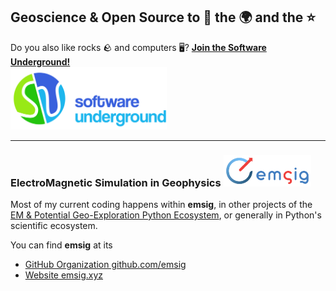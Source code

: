 ## Geoscience & Open Source to :guitar: the :earth_africa: and the :star:

Do you also like rocks 🪨 and computers 🖥️?
[**Join the Software Underground!**](https://swu.ng/slack)  
[<img src="https://github.com/softwareunderground/brand/blob/master/logos/swung_logo_vector_cutout_colour.svg" width=250px />](https://swu.ng/slack)

---

### ElectroMagnetic Simulation in Geophysics <img src="https://github.com/emsig/logos/blob/main/emsig/emsig-logo.svg" width=140px />

Most of my current coding happens within **emsig**, in other projects of the 
[EM & Potential Geo-Exploration Python Ecosystem](https://emsig.xyz/#related-ecosystem),
or generally in Python's scientific ecosystem.

You can find **emsig** at its
- [GitHub Organization github.com/emsig](https://github.com/emsig)
- [Website emsig.xyz](https://emsig.xyz)
